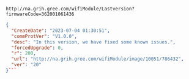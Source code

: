 `http://na.grih.gree.com/wifiModule/Lastversion?firmwareCode=362001061436`

```json
{
  "CreateDate": "2023-07-04 01:30:51",
  "commProtVer": "V1.0.0",
  "desc": "In this version, we have fixed some known issues.",
  "forcedUpgrade": 0,
  "r": 200,
  "url": "http://na.grih.gree.com/wifiModule/image/10051/786432",
  "ver": "20"
}```